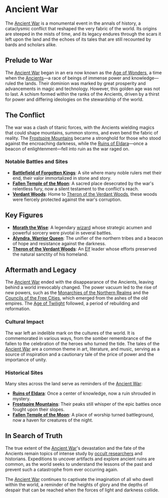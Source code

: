 # Ancient War

The [Ancient War](Ancient%20War.md) is a monumental event in the annals of history, a cataclysmic conflict that reshaped the very fabric of the world. Its origins are steeped in the mists of time, and its legacy endures through the scars it left upon the land and the echoes of its tales that are still recounted by bards and scholars alike.

## Prelude to War

The [Ancient War](Ancient%20War.md) began in an era now known as the [Age of Wonders](Age%20of%20Wonders.md), a time when the [Ancients](Ancients.md)—a race of beings of immense power and knowledge—ruled the lands. Their dominion was marked by great prosperity and advancements in magic and technology. However, this golden age was not to last. A schism formed within the ranks of the Ancients, driven by a thirst for power and differing ideologies on the stewardship of the world.

## The Conflict

The war was a clash of titanic forces, with the Ancients wielding magics that could shape mountains, summon storms, and even bend the fabric of reality. The [Frostspire Mountains](Frostspire%20Mountains.md) became a stronghold for those who stood against the encroaching darkness, while the [Ruins of Eldara](Ruins%20of%20Eldara.md)—once a beacon of enlightenment—fell into ruin as the war raged on.

### Notable Battles and Sites

- **[Battlefield of Forgotten Kings](Battlefield%20of%20Forgotten%20Kings.md)**: A site where many noble rulers met their end, their valor immortalized in stone and story.
- **[Fallen Temple of the Moon](Fallen%20Temple%20of%20the%20Moon.md)**: A sacred place desecrated by the war's relentless fury, now a silent testament to the conflict's reach.
- **[Verdant Woods](Verdant%20Woods.md)**: Home to [Theron of the Verdant Woods](Theron%20of%20the%20Verdant%20Woods.md), these woods were fiercely protected against the war's corruption.

## Key Figures

- **[Morath the Wise](Morath%20the%20Wise.md)**: A legendary [wizard](wizard.md) whose strategic acumen and powerful sorcery were pivotal in several battles.
- **[Alyndra, Warrior Queen](Alyndra%2C%20Warrior%20Queen.md)**: The unifier of the northern tribes and a beacon of hope and resistance against the darkness.
- **[Theron of the Verdant Woods](Theron%20of%20the%20Verdant%20Woods.md)**: An [Elf](Elf.md) leader whose efforts preserved the natural sanctity of his homeland.

## Aftermath and Legacy

The [Ancient War](Ancient%20War.md) ended with the disappearance of the Ancients, leaving behind a world irrevocably changed. The power vacuum led to the rise of new powers, such as the [Monarchies of the Northern Realms](Monarchies%20of%20the%20Northern%20Realms.md) and the [Councils of the Free Cities](Councils%20of%20the%20Free%20Cities.md), which emerged from the ashes of the old empires. The [Age of Twilight](Age%20of%20Twilight.md) followed, a period of rebuilding and reformation.

### Cultural Impact

The war left an indelible mark on the cultures of the world. It is commemorated in various ways, from the somber remembrance of the fallen to the celebration of the heroes who turned the tide. The tales of the [Ancient War](Ancient%20War.md) are a common theme in art, literature, and music, serving as a source of inspiration and a cautionary tale of the price of power and the importance of unity.

### Historical Sites

Many sites across the land serve as reminders of the [Ancient War](Ancient%20War.md):
- **[Ruins of Eldara](Ruins%20of%20Eldara.md)**: Once a center of knowledge, now a ruin shrouded in mystery.
- **[Frostspire Mountains](Frostspire%20Mountains.md)**: Their peaks still whisper of the epic battles once fought upon their slopes.
- **[Fallen Temple of the Moon](Fallen%20Temple%20of%20the%20Moon.md)**: A place of worship turned battleground, now a haven for creatures of the night.

## In Search of Truth

The true extent of the [Ancient War](Ancient%20War.md)'s devastation and the fate of the Ancients remain topics of intense study by [occult researchers](occult%20researchers.md) and historians. Expeditions to uncover artifacts and explore ancient ruins are common, as the world seeks to understand the lessons of the past and prevent such a catastrophe from ever occurring again.

The [Ancient War](Ancient%20War.md) continues to captivate the imagination of all who dwell within the world, a reminder of the heights of glory and the depths of despair that can be reached when the forces of light and darkness collide.